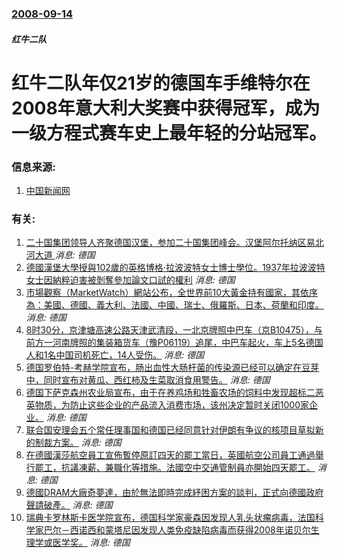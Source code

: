 ### [2008-09-14](/news/2008/09/14/index.md)

##### 红牛二队
# 红牛二队年仅21岁的德国车手维特尔在2008年意大利大奖赛中获得冠军，成为一级方程式赛车史上最年轻的分站冠军。




### 信息来源:

1. [中国新闻网](http://www.chinanews.com.cn/ty/qtfa/news/2008/09-15/1382057.shtml)

### 有关:

1. [二十国集团领导人齐聚德国汉堡，参加二十国集团峰会。汉堡阿尔托纳区易北河大道 ](/zh/news/2017/07/7/二十国集团领导人齐聚德国汉堡-参加二十国集团峰会-汉堡阿尔托纳区易北河大道.md) _消息: 德国_
2. [德國漢堡大學授與102歲的英格博格·拉波波特女士博士學位。1937年拉波波特女士因納粹迫害被剝奪參加論文口試的權利](/zh/news/2015/06/9/德國漢堡大學授與102歲的英格博格-拉波波特女士博士學位-1937年拉波波特女士因納粹迫害被剝奪參加論文口試的權利.md) _消息: 德国_
3. [ 市場觀察（MarketWatch）網站公布，全世界前10大黃金持有國家，其依序為：美國、德國、義大利、法國、中國、瑞士、俄羅斯、日本、荷蘭和印度。](/zh/news/2012/10/21/市場觀察-MarketWatch-網站公布-全世界前10大黃金持有國家-其依序為-美國-德國-義大利-法國-中國-瑞士.md) _消息: 德国_
4. [8时30分，京津塘高速公路天津武清段，一北京牌照中巴车（京B10475），与前方一河南牌照的集装箱货车（豫P06119）追尾，中巴车起火，车上5名德国人和1名中国司机死亡，14人受伤。](/zh/news/2012/10/1/8时30分-京津塘高速公路天津武清段-一北京牌照中巴车-京B10475-与前方一河南牌照的集装箱货车-豫P06119.md) _消息: 德国_
5. [德国罗伯特-考赫学院宣布，肠出血性大肠杆菌的传染源已经可以确定在豆芽中，同时宣布对黄瓜、西红柿及生菜取消食用警告。](/zh/news/2011/06/10/德国罗伯特-考赫学院宣布-肠出血性大肠杆菌的传染源已经可以确定在豆芽中-同时宣布对黄瓜-西红柿及生菜取消食用警告.md) _消息: 德国_
6. [德国下萨克森州农业局宣布，由于在养鸡场和牲畜农场的饲料中发现超标二恶英物质，为防止这些企业的产品流入消费市场，该州决定暂时关闭1000家企业。](/zh/news/2011/01/3/德国下萨克森州农业局宣布-由于在养鸡场和牲畜农场的饲料中发现超标二恶英物质-为防止这些企业的产品流入消费市场-该州决定暂.md) _消息: 德国_
7. [ 联合国安理会五个常任理事国和德国已经同意针对伊朗有争议的核项目草拟新的制裁方案。](/zh/news/2010/04/1/联合国安理会五个常任理事国和德国已经同意针对伊朗有争议的核项目草拟新的制裁方案.md) _消息: 德国_
8. [ 在德國漢莎航空員工宣佈暫停原訂四天的罷工當日，英國航空公司員工通過舉行罷工，抗議凍薪、兼職化等措施。法國空中交通管制員亦開始四天罷工。](/zh/news/2010/02/22/在德國漢莎航空員工宣佈暫停原訂四天的罷工當日-英國航空公司員工通過舉行罷工-抗議凍薪-兼職化等措施-法國空中交通管制員.md) _消息: 德国_
9. [德國DRAM大廠奇夢達，由於無法即時完成紓困方案的談判，正式向德國政府聲請破產。](/zh/news/2009/01/23/德國DRAM大廠奇夢達-由於無法即時完成紓困方案的談判-正式向德國政府聲請破產.md) _消息: 德国_
10. [瑞典卡罗林斯卡医学院宣布，德国科学家豪森因发现人乳头状瘤病毒，法国科学家巴尔－西诺西和蒙塔尼因发现人类免疫缺陷病毒而获得2008年诺贝尔生理学或医学奖。](/zh/news/2008/10/6/瑞典卡罗林斯卡医学院宣布-德国科学家豪森因发现人乳头状瘤病毒-法国科学家巴尔-西诺西和蒙塔尼因发现人类免疫缺陷病毒而获得.md) _消息: 德国_
